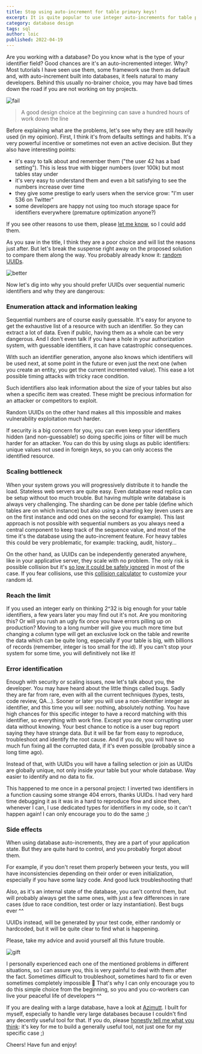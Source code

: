 ```yaml
---
title: Stop using auto-increment for table primary keys!
excerpt: It is quite popular to use integer auto-increments for table primary keys, lots of tutorial and even frameworks do so. But it's a mistake that will bite you, unless you fail before. Here is why and how to fix it, easily.
category: database design
tags: sql
author: loic
published: 2022-04-19
---
```


Are you working with a database? Do you know what is the type of your identifier field? Good chances are it's an auto-incremented integer. Why? Most tutorials I have seen use them, some framework use them as default and, with auto-increment built into databases, it feels natural to many developers.
Behind this usually no-brainer choice, you may have bad times down the road if you are not working on toy projects.

![fail]({{base_link}}/fail.jpg)

> A good design choice at the beginning can save a hundred hours of work down the line

Before explaining what are the problems, let's see why they are still heavily used (in my opinion). First, I think it's from defaults settings and habits. It's a very powerful incentive or sometimes not even an active decision.
But they also have interesting points:

- it's easy to talk about and remember them ("the user 42 has a bad setting"). This is less true with bigger numbers (over 100k) but most tables stay under
- it's very easy to understand them and even a bit satisfying to see the numbers increase over time
- they give some prestige to early users when the service grow: "I'm user 536 on Twitter"
- some developers are happy not using too much storage space for identifiers everywhere (premature optimization anyone?)

If you see other reasons to use them, please [let me know]({{azimutt_twitter}}), so I could add them.

As you saw in the title, I think they are a poor choice and will list the reasons just after. But let's break the suspense right away on the proposed solution to compare them along the way. You probably already know it: [random UUIDs](https://en.wikipedia.org/wiki/Universally_unique_identifier).

![better]({{base_link}}/better.jpg)

Now let's dig into why you should prefer UUIDs over sequential numeric identifiers and why they are dangerous:

### Enumeration attack and information leaking

Sequential numbers are of course easily guessable. It's easy for anyone to get the exhaustive list of a resource with such an identifier. So they can extract a lot of data. Even if public, having them as a whole can be very dangerous. And I don't even talk if you have a hole in your authorization system, with guessable identifiers, it can have catastrophic consequences.

With such an identifier generation, anyone also knows which identifiers will be used next, at some point in the future or even just the next one (when you create an entity, you get the current incremented value). This ease a lot possible timing attacks with tricky race condition.

Such identifiers also leak information about the size of your tables but also when a specific item was created. These might be precious information for an attacker or competitors to exploit.

Random UUIDs on the other hand makes all this impossible and makes vulnerability exploitation much harder.

If security is a big concern for you, you can even keep your identifiers hidden (and non-guessable!) so doing specific joins or filter will be much harder for an attacker. You can do this by using slugs as public identifiers: unique values not used in foreign keys, so you can only access the identified resource.

### Scaling bottleneck

When your system grows you will progressively distribute it to handle the load. Stateless web servers are quite easy. Even database read replica can be setup without too much trouble. But having multiple write database is always very challenging. The sharding can be done per table (define which tables are on which instance) but also using a sharding key (even users are on the first instance and odd ones on the second for example). This last approach is not possible with sequential numbers as you always need a central component to keep track of the sequence value, and most of the time it's the database using the auto-increment feature. For heavy tables this could be very problematic, for example: tracking, audit, history...

On the other hand, as UUIDs can be independently generated anywhere, like in your applicative server, they scale with no problem. The only risk is possible collision but it's [so low it could be safely ignored](https://en.wikipedia.org/wiki/Universally_unique_identifier#Collisions) in most of the case. If you fear collisions, use this [collision calculator](https://zelark.github.io/nano-id-cc) to customize your random id.

### Reach the limit

If you used an integer early on thinking 2^32 is big enough for your table identifiers, a few years later you may find out it's not.
Are you monitoring this? Or will you rush an ugly fix once you have errors pilling up on production?
Moving to a long number will give you much more time but changing a column type will get an exclusive lock on the table and rewrite the data which can be quite long, especially if your table is big, with billions of records (remember, integer is too small for the id). If you can't stop your system for some time, you will definitively not like it!

### Error identification

Enough with security or scaling issues, now let's talk about you, the developer. You may have heard about the little things called bugs. Sadly they are far from rare, even with all the current techniques (types, tests, code review, QA...). Sooner or later you will use a non-identifier integer as identifier, and this time you will see: nothing, absolutely nothing. You have high chances for this specific integer to have a record matching with this identifier, so everything with work fine. Except you are now corrupting user data without knowing. Your best chance to notice is a user bug report saying they have strange data. But it will be far from easy to reproduce, troubleshoot and identify the root cause. And if you do, you will have so much fun fixing all the corrupted data, if it's even possible (probably since a long time ago).

Instead of that, with UUIDs you will have a failing selection or join as UUIDs are globally unique, not only inside your table but your whole database. Way easier to identify and no data to fix.

This happened to me once in a personal project: I inverted two identifiers in a function causing some strange 404 errors, thanks UUIDs. I had very hard time debugging it as it was in a hard to reproduce flow and since then, whenever I can, I use dedicated types for identifiers in my code, so it can't happen again! I can only encourage you to do the same ;) 

### Side effects

When using database auto-increments, they are a part of your application state. But they are quite hard to control, and you probably forgot about them.

For example, if you don't reset them properly between your tests, you will have inconsistencies depending on their order or even initialization, especially if you have some lazy code. And good luck troubleshooting that!

Also, as it's an internal state of the database, you can't control them, but will probably always get the same ones, with just a few differences in rare cases (due to race condition, test order or lazy instantiation). Best bugs ever ^^

UUIDs instead, will be generated by your test code, either randomly or hardcoded, but it will be quite clear to find what is happening.

Please, take my advice and avoid yourself all this future trouble.

![gift]({{base_link}}/gift.jpg)

I personally experienced each one of the mentioned problems in different situations, so I can assure you, this is very painful to deal with them after the fact. Sometimes difficult to troubleshoot, sometimes hard to fix or even sometimes completely impossible 🤯
That's why I can only encourage you to do this simple choice from the beginning, so you and you co-workers can live your peaceful life of developers ^^

If you are dealing with a large database, have a look at [Azimutt]({{app_link}}). I built for myself, especially to handle very large databases because I couldn't find any decently useful tool for that. If you do, please [honestly tell me what you think]({{feedback_link}}): it's key for me to build a generally useful tool, not just one for my specific case ;)

Cheers!
Have fun and enjoy!

